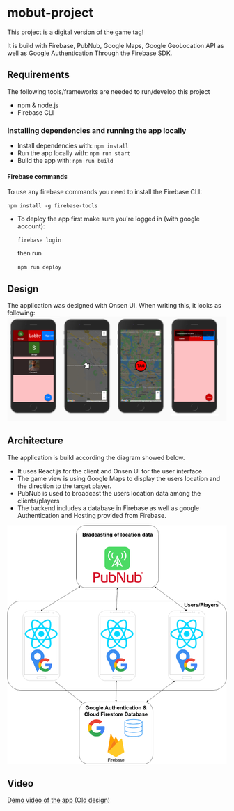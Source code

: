 # mobut-project

This project is a digital version of the game tag! 

It is build with Firebase, PubNub, Google Maps, Google GeoLocation API as well as Google Authentication Through the Firebase SDK. 

## Requirements

The following tools/frameworks are needed to run/develop this project

* npm & node.js
* Firebase CLI 

### Installing dependencies and running the app locally

* Install dependencies with: `npm install`
* Run the app locally with: `npm run start`
* Build the app with: `npm run build`

#### Firebase commands

To use any firebase commands you need to install the Firebase CLI: 
   
`npm install -g firebase-tools`

* To deploy the app first make sure you're logged in (with google account):
  
    `firebase login`

    then run 

    `npm run deploy`


## Design

The application was designed with Onsen UI. When writing this, it looks as following: 
![](app-design.png?raw=true)


## Architecture

The application is build according the diagram showed below. 

* It uses React.js for the client and Onsen UI for the user interface. 
* The game view is using Google Maps to display the users location and the direction to the target player. 
* PubNub is used to broadcast the users location data among the clients/players
* The backend includes a database in Firebase as well as google Authentication and Hosting provided from Firebase. 

![](component-diagram.png?raw=true)

## Video

[Demo video of the app (Old design)](https://drive.google.com/open?id=1MCsAe0nd03wCqdalXvZgbI6fpgQ3Hu97)